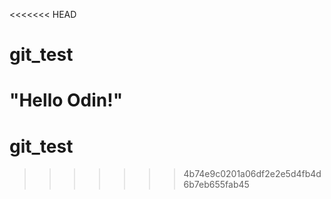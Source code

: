 <<<<<<< HEAD
# git_test
"Hello Odin!"
=======
# git_test
>>>>>>> 4b74e9c0201a06df2e2e5d4fb4d6b7eb655fab45
